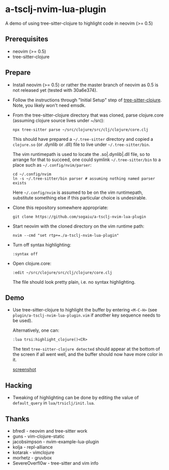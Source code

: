 # a-tsclj-nvim-lua-plugin

A demo of using tree-sitter-clojure to highlight code in neovim (>= 0.5)

## Prerequisites

* neovim (>= 0.5)
* tree-sitter-clojure

## Prepare

* Install neovim (>= 0.5) or rather the master branch of neovim as 0.5
  is not released yet (tested with 30a6e374).

* Follow the instructions through "Initial Setup" step of
  [tree-sitter-clojure](https://github.com/sogaiu/tree-sitter-clojure).
  Note, you likely won't need emsdk.

* From the tree-sitter-clojure directory that was cloned, parse
  clojure.core (assuming clojure source lives under ~/src):

  ```
  npx tree-sitter parse ~/src/clojure/src/clj/clojure/core.clj
  ```

  This should have prepared a `~/.tree-sitter` directory and copied a
  `clojure.so` (or .dynlib or .dll) file to live under
  `~/.tree-sitter/bin`.

  The vim runtimepath is used to locate the .so|.dynlib|.dll file, so
  to arrange for that to succeed, one could symlink
  `~/.tree-sitter/bin` to a place such as `~/.config/nvim/parser`:

  ```
  cd ~/.config/nvim
  ln -s ~/.tree-sitter/bin parser # assuming nothing named parser exists
  ```

  Here `~/.config/nvim` is assumed to be on the vim runtimepath,
  substitute something else if this particular choice is undesirable.

* Clone this repository somewhere appropriate:

  ```
  git clone https://github.com/sogaiu/a-tsclj-nvim-lua-plugin
  ```

* Start neovim with the cloned directory on the vim runtime path:

  ```
  nvim --cmd "set rtp+=./a-tsclj-nvim-lua-plugin"
  ```

* Turn off syntax highlighting:

  ```
  :syntax off
  ```

* Open clojure.core:

  ```
  :edit ~/src/clojure/src/clj/clojure/core.clj
  ```

  The file should look pretty plain, i.e. no syntax highlighting.

## Demo

* Use tree-sitter-clojure to highlight the buffer by entering
  `<M-C-H>` (see `plugin/a-tsclj-nvim-lua-plugin.vim` if another key
  sequence needs to be used).

  Alternatively, one can:

  ```
  :lua trsi:highlight_clojure()<CR>
  ```

  The text `tree-sitter-clojure detected` should appear at the bottom
  of the screen if all went well, and the buffer should now have more
  color in it.

  [screenshot](a-tsclj-nvim-lua-plugin.png)

## Hacking

* Tweaking of highlighting can be done by editing the value of
  `default_query` in `lua/trsiclj/init.lua`.

## Thanks

* bfredl - neovim and tree-sitter work
* guns - vim-clojure-static
* jacobsimpson - nvim-example-lua-plugin
* kolja - repl-alliance
* kotarak - vimclojure
* morhetz - gruvbox
* SevereOverfl0w - tree-sitter and vim info
